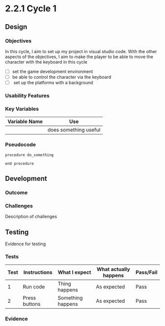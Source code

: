 # 2.2.1 Cycle 1

## Design

### Objectives

In this cycle, I aim to set up my project in visual studio code. With the other aspects of the objectives, I aim to make the player to be able to move the character with the keyboard in this cycle&#x20;

* [ ] set the game development environment
* [ ] be able to control the character via the keyboard&#x20;
* [ ] &#x20;set up the platforms with a background

### Usability Features

### Key Variables

| Variable Name | Use                   |
| ------------- | --------------------- |
|               | does something useful |

### Pseudocode

```
procedure do_something
    
end procedure
```

## Development

### Outcome

### Challenges

Description of challenges

## Testing

Evidence for testing

### Tests

| Test | Instructions  | What I expect     | What actually happens | Pass/Fail |
| ---- | ------------- | ----------------- | --------------------- | --------- |
| 1    | Run code      | Thing happens     | As expected           | Pass      |
| 2    | Press buttons | Something happens | As expected           | Pass      |

### Evidence
